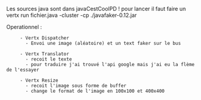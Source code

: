 Les sources java sont dans javaCestCoolPD !
pour lancer il faut faire un vertx run fichier.java -cluster -cp ./javafaker-0.12.jar

Operationnel :

	     - Vertx Dispatcher
	       - Envoi une image (aléatoire) et un text faker sur le bus

	     - Vertx Translator
	       - recoit le texte
	       - pour traduire j'ai trouvé l'api google mais j'ai eu la flème de l'essayer

	     - Vertx Resize
	       - recoit l'image sous forme de buffer
	       - change le format de l'image en 100x100 et 400x400
